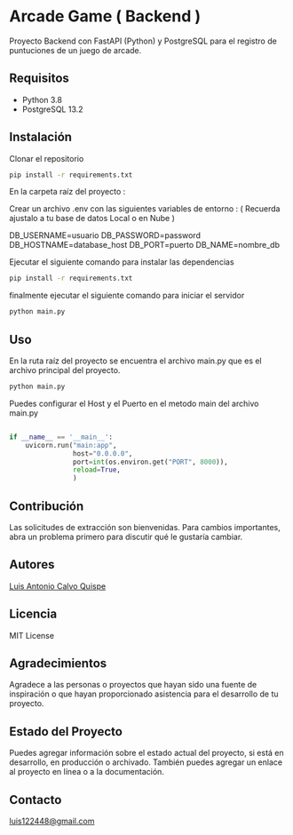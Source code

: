 # Arcade Game ( Backend )

Proyecto Backend con FastAPI (Python) y PostgreSQL para el registro de puntuciones de un juego de arcade.

## Requisitos

- Python 3.8
- PostgreSQL 13.2

## Instalación

Clonar el repositorio

```bash
pip install -r requirements.txt
```
En la carpeta raíz del proyecto :

Crear un archivo .env con las siguientes variables de entorno :
( Recuerda ajustalo a tu base de datos Local o en Nube )

DB_USERNAME=usuario
DB_PASSWORD=password
DB_HOSTNAME=database_host
DB_PORT=puerto
DB_NAME=nombre_db

Ejecutar el siguiente comando para instalar las dependencias

```bash
pip install -r requirements.txt
```

finalmente ejecutar el siguiente comando para iniciar el servidor
```bash
python main.py
```

## Uso

En la ruta raíz del proyecto se encuentra el archivo main.py que es el archivo principal del proyecto.

```bash
python main.py
```

Puedes configurar el Host y el Puerto en el metodo main del archivo main.py

```python

if __name__ == '__main__':
    uvicorn.run("main:app",
                host="0.0.0.0",
                port=int(os.environ.get("PORT", 8000)),
                reload=True,
                )

```

## Contribución

Las solicitudes de extracción son bienvenidas. Para cambios importantes, abra un problema primero para discutir qué le gustaría cambiar.

## Autores

[Luis Antonio Calvo Quispe](https://www.linkedin.com/in/luis-antonio-calvo-quispe-7b0b0a1b0/)

## Licencia

MIT License

## Agradecimientos

Agradece a las personas o proyectos que hayan sido una fuente de inspiración o que hayan proporcionado asistencia para el desarrollo de tu proyecto.

## Estado del Proyecto

Puedes agregar información sobre el estado actual del proyecto, si está en desarrollo, en producción o archivado. También puedes agregar un enlace al proyecto en línea o a la documentación.

## Contacto

luis122448@gmail.com
